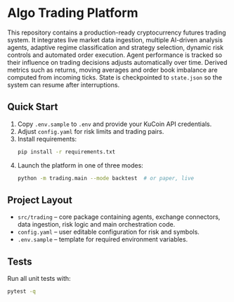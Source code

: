 # Algo Trading Platform

This repository contains a production-ready cryptocurrency futures trading system. It integrates live market data ingestion, multiple AI-driven analysis agents, adaptive regime classification and strategy selection, dynamic risk controls and automated order execution. Agent performance is tracked so their influence on trading decisions adjusts automatically over time.
Derived metrics such as returns, moving averages and order book imbalance are computed from incoming ticks. State is checkpointed to `state.json` so the system can resume after interruptions.

## Quick Start
1. Copy `.env.sample` to `.env` and provide your KuCoin API credentials.
2. Adjust `config.yaml` for risk limits and trading pairs.
3. Install requirements:
   ```bash
   pip install -r requirements.txt
   ```
4. Launch the platform in one of three modes:
   ```bash
   python -m trading.main --mode backtest  # or paper, live
   ```

## Project Layout
- `src/trading` – core package containing agents, exchange connectors, data ingestion, risk logic and main orchestration code.
- `config.yaml` – user editable configuration for risk and symbols.
- `.env.sample` – template for required environment variables.

## Tests
Run all unit tests with:
```bash
pytest -q
```
